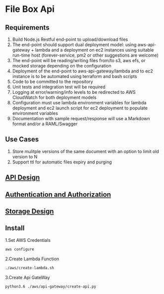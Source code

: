 # File Box Api

## Requirements

1. Build Node.js Restful end-point to upload/download files
1. The end-point should support dual deployment model: using aws-api-gateway + lambda and a deployment on ec2 instances using suitable run-time host (forever-service, pm2 or other suggestions are welcome)
1. The end-point will be reading/writing files from/to s3, aws efs, or mocked storage depending on the configuration
1. Deployment of the end-point to aws-api-gateway/lambda and to ec2 instance is to be automated using terraform and bash scripts
1. Code to be committed to the repository
1. Unit tests and integration test will be required
1. Logging at error/warning/info levels to be redirected to AWS CloudWatch for both deployment models
1. Configuration must use lambda environment variables for lambda deployment and ec2 launch script for ec2 deployment to populate environment variables
1. Documentation with sample request/response will use a Markdown format and/or a RAML/Swagger

## Use Cases

1. Store mulitple versions of the same document with an option to limit old version to N
1. Support ttl for automatic files expiry and purging

## [API Design](./docs/API.md)

## [Authentication and Authorization](./docs/AuthC&AuthZ.md)

## [Storage Design](./docs/StorageDesign.md)

## Install

1.Set AWS Credentials

```bash
aws configure
```

2.Create Lambda Function

```bash
./aws/create-lambda.sh
```

3.Create Api GateWay

```bash
python3.6 ./aws/api-gateway/create-api.py
```